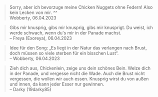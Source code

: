 
> Sorry, aber ich bevorzuge meine Chicken Nuggets ohne Federn! Also kein Lecken von mir. ^^  
Wobberty, 06.04.2023

> Gibs mir knusprig, gibs mir knusprig, gibs mir knusprigt. Du weist, ich werde schwach, wenn du's mir in der Panade machst.  
– Freya (Exoreya), 06.04.2023

> Idee für den Song: „Es liegt in der Natur das verlangen nach Brust, doch müssen so viele sterben für ein bisschen Lust“.  
– Wobberty, 06.04.2023

> Zieh dich aus, Chickenlein, zeige uns dein schönes Bein. Welze dich in der Panade, und vergesse nicht die Wade. Auch die Brust nicht vergessen, die wollen wir auch essen. Knusprig wirst du von außen und innen, da kann jeder Esser nur gewinnen.  
– Darky (19darky85)
